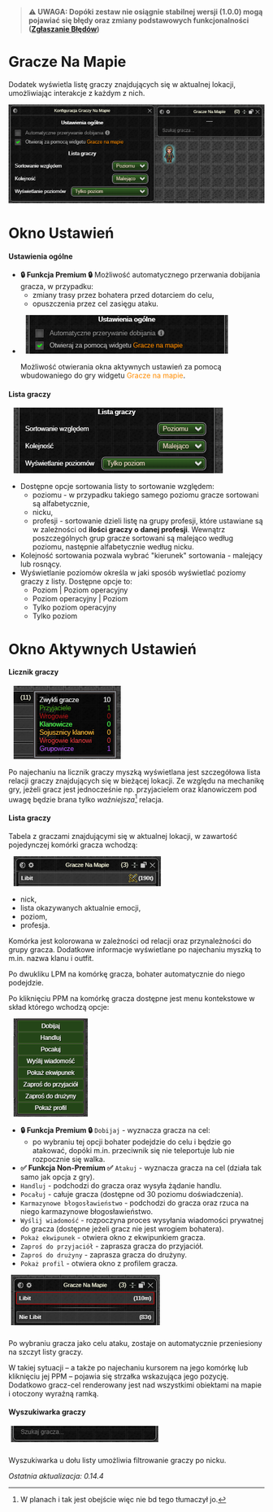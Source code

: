 > **⚠️ UWAGA: Dopóki zestaw nie osiągnie stabilnej wersji (1.0.0) mogą pojawiać się błędy oraz zmiany podstawowych funkcjonalności ([Zgłaszanie Błędów](../../download.md#zgłaszanie-błędów))**
# Gracze Na Mapie

Dodatek wyświetla listę graczy znajdujących się w aktualnej lokacji, umożliwiając interakcje z każdym z nich.

![Okna Dodatku](images/windows.png)

# Okno Ustawień

#### Ustawienia ogólne

* **🔒 Funkcja Premium 🔒** Możliwość automatycznego przerwania dobijania gracza, w przypadku:
    * zmiany trasy przez bohatera przed dotarciem do celu,
    * opuszczenia przez cel zasięgu ataku.
* <p><img src="images/settings.png" class="right" style="padding-left: 10px;" alt="Ustawienia ogólne" /></p>Możliwość otwierania okna aktywnych ustawień za pomocą wbudowaniego do gry widgetu <span style="color: darkorange;">Gracze na mapie</span>.

#### Lista graczy
<p><img src="images/player-list-settings.png" class="right" style="padding-left: 10px;" alt="Ustawienia listy graczy" /></p>

* Dostępne opcje sortowania listy to sortowanie względem:
  * poziomu - w przypadku takiego samego poziomu gracze sortowani są alfabetycznie,
  * nicku,
  * profesji - sortowanie dzieli listę na grupy profesji, które ustawiane są w zależności od **ilości graczy o danej profesji**. Wewnątrz poszczególnych grup gracze sortowani są malejąco według poziomu, następnie alfabetycznie według nicku.
* Kolejność sortowania pozwala wybrać "kierunek" sortowania - malejący lub rosnący.
* Wyświetlanie poziomów określa w jaki sposób wyświetlać poziomy graczy z listy. Dostępne opcje to: 
  * Poziom | Poziom operacyjny
  * Poziom operacyjny | Poziom
  * Tylko poziom operacyjny
  * Tylko poziom

# Okno Aktywnych Ustawień

#### Licznik graczy

<p><img src="images/player-counter-tip.png" class="right" style="padding-left: 10px;" alt="Licznik graczy tip" /></p>

Po najechaniu na licznik graczy myszką wyświetlana jest szczegółowa lista relacji graczy znajdujących się w bieżącej lokacji. Ze względu na mechanikę gry, jeżeli gracz jest jednocześnie np. przyjacielem oraz klanowiczem pod uwagę będzie brana tylko *ważniejsza*[^note] relacja.

[^note]: W planach i tak jest obejście więc nie bd tego tłumaczył jo.

#### Lista graczy
Tabela z graczami znajdującymi się w aktualnej lokacji, w zawartość pojedynczej komórki gracza wchodzą:
<p><img src="images/player-list.png" class="right" style="padding-left: 10px;" alt="Lista graczy" /></p>

* nick,
* lista okazywanych aktualnie emocji,
* poziom,
* profesja.

Komórka jest kolorowana w zależności od relacji oraz przynależności do grupy gracza.
Dodatkowe informacje wyświetlane po najechaniu myszką to m.in. nazwa klanu i outfit.

Po dwukliku LPM na komórkę gracza, bohater automatycznie do niego podejdzie.

Po kliknięciu PPM na komórkę gracza dostępne jest menu kontekstowe w skład którego wchodzą opcje:
<p><img src="images/context-menu.png" class="right" style="padding-left: 10px;" alt="Menu kontekstowe" /></p>

* **🔒 Funkcja Premium 🔒** `Dobijaj` - wyznacza gracza na cel:
  * po wybraniu tej opcji bohater podejdzie do celu i będzie go atakować, dopóki m.in. przeciwnik się nie teleportuje lub nie rozpocznie się walka.
* **✅ Funkcja Non-Premium ✅** `Atakuj` - wyznacza gracza na cel (działa tak samo jak opcja z gry).
* `Handluj` - podchodzi do gracza oraz wysyła żądanie handlu.
* `Pocałuj` - całuje gracza (dostępne od 30 poziomu doświadczenia).
* `Karmazynowe błogosławieństwo` - podchodzi do gracza oraz rzuca na niego karmazynowe błogosławieństwo.
* `Wyślij wiadomość` - rozpoczyna proces wysyłania wiadomości prywatnej do gracza (dostępne jeżeli gracz nie jest wrogiem bohatera).
* `Pokaż ekwipunek` - otwiera okno z ekwipunkiem gracza.
* `Zaproś do przyjaciół` - zaprasza gracza do przyjaciół.
* `Zaproś do drużyny` - zaprasza gracza do drużyny.
* `Pokaż profil` - otwiera okno z profilem gracza.

<p><img src="images/target-list.png" class="right" style="padding-left: 5px; margin-bottom: 10px;" alt="Lista celi" /></p>
Po wybraniu gracza jako celu ataku, zostaje on automatycznie przeniesiony na szczyt listy graczy.

W takiej sytuacji – a także po najechaniu kursorem na jego komórkę lub kliknięciu jej PPM – pojawia się strzałka wskazująca jego pozycję. Dodatkowo gracz-cel renderowany jest nad wszystkimi obiektami na mapie i otoczony wyraźną ramką.

#### Wyszukiwarka graczy

<p><img src="images/searchbar.png" class="right" style="padding-left: 5px; margin-bottom: 10px;" alt="Wyszukiwarka graczy" /></p>

Wyszukiwarka u dołu listy umożliwia filtrowanie graczy po nicku.

*Ostatnia aktualizacja: 0.14.4*